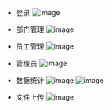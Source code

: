 - 登录
  ![image](https://github.com/lz1429/djangoProject/assets/75428421/4de0a40d-8165-47da-ac0b-743ba4fde521)

- 部门管理
  ![image](https://github.com/lz1429/djangoProject/assets/75428421/9203a4ae-5851-4cd9-ad4e-80fa5cce14c6)


- 员工管理
  ![image](https://github.com/lz1429/djangoProject/assets/75428421/ba507c17-5482-484d-bf01-8ad37e5cfd98)


- 管理员
  ![image](https://github.com/lz1429/djangoProject/assets/75428421/877a567b-b33c-4445-81c1-9037170529ab)

- 数据统计
  ![image](https://github.com/lz1429/djangoProject/assets/75428421/87149097-5519-43bf-8ed6-39ac3fc2d6cd)
  ![image](https://github.com/lz1429/djangoProject/assets/75428421/5154e257-3282-4a79-a41e-c5d7e03c711a)

- 文件上传
  ![image](https://github.com/lz1429/djangoProject/assets/75428421/e3113657-192e-4c7c-9324-d7ec77fd42c1)
